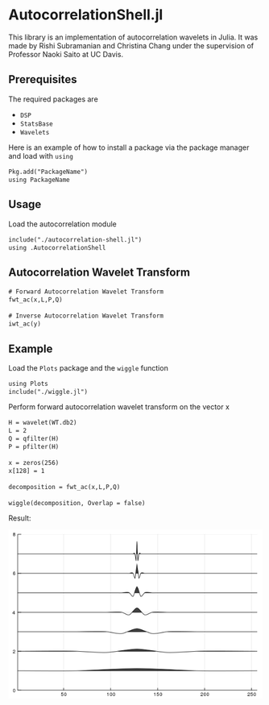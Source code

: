 # AutocorrelationShell.jl

This library is an implementation of autocorrelation wavelets in Julia. It was
made by Rishi Subramanian and Christina Chang under the supervision of Professor
 Naoki Saito at UC Davis.

## Prerequisites
The required packages are 
+ `DSP`
+ `StatsBase`
+ `Wavelets`

Here is an example of how to install a package via the package manager and load with `using`
```{julia}
Pkg.add("PackageName")
using PackageName
```

## Usage
Load the autocorrelation module
```{julia}
include("./autocorrelation-shell.jl")
using .AutocorrelationShell
```

## Autocorrelation Wavelet Transform
```{julia}
# Forward Autocorrelation Wavelet Transform
fwt_ac(x,L,P,Q)

# Inverse Autocorrelation Wavelet Transform
iwt_ac(y)
```

## Example
Load the `Plots` package and the `wiggle` function
```{julia}
using Plots
include("./wiggle.jl")
```

Perform forward autocorrelation wavelet transform on the vector x
```{julia}
H = wavelet(WT.db2)
L = 2
Q = qfilter(H)
P = pfilter(H)

x = zeros(256)
x[128] = 1

decomposition = fwt_ac(x,L,P,Q)

wiggle(decomposition, Overlap = false)
```

Result:

![Result](Presentation/auto_decomposition.png)
